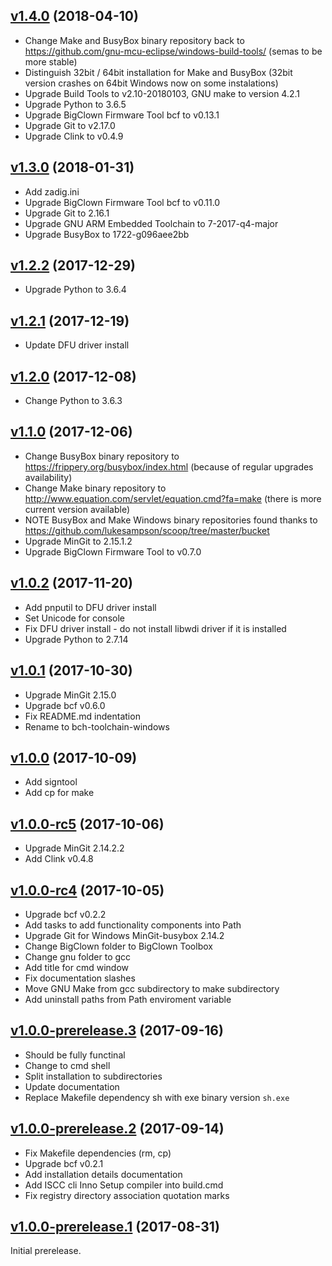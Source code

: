 ## [v1.4.0](https://github.com/bigclownlabs/bch-toolchain-windows/releases/tag/v1.4.0) (2018-04-10)

* Change Make and BusyBox binary repository back to https://github.com/gnu-mcu-eclipse/windows-build-tools/ (semas to be more stable)
* Distinguish 32bit / 64bit installation for Make and BusyBox (32bit version crashes on 64bit Windows now on some instalations)
* Upgrade Build Tools to v2.10-20180103, GNU make to version 4.2.1
* Upgrade Python to 3.6.5
* Upgrade BigClown Firmware Tool bcf to v0.13.1
* Upgrade Git to v2.17.0
* Upgrade Clink to v0.4.9

## [v1.3.0](https://github.com/bigclownlabs/bch-toolchain-windows/releases/tag/v1.3.0) (2018-01-31)

* Add zadig.ini
* Upgrade BigClown Firmware Tool bcf to v0.11.0
* Upgrade Git to 2.16.1
* Upgrade GNU ARM Embedded Toolchain to 7-2017-q4-major
* Upgrade BusyBox to 1722-g096aee2bb

## [v1.2.2](https://github.com/bigclownlabs/bch-toolchain-windows/releases/tag/v1.2.2) (2017-12-29)

* Upgrade Python to 3.6.4

## [v1.2.1](https://github.com/bigclownlabs/bch-toolchain-windows/releases/tag/v1.2.1) (2017-12-19)

* Update DFU driver install

## [v1.2.0](https://github.com/bigclownlabs/bch-toolchain-windows/releases/tag/v1.2.0) (2017-12-08)

* Change Python to 3.6.3

## [v1.1.0](https://github.com/bigclownlabs/bch-toolchain-windows/releases/tag/v1.1.0) (2017-12-06)

* Change BusyBox binary repository to https://frippery.org/busybox/index.html (because of regular upgrades availability)
* Change Make binary repository to http://www.equation.com/servlet/equation.cmd?fa=make (there is more current version available)
* NOTE BusyBox and Make Windows binary repositories found thanks to https://github.com/lukesampson/scoop/tree/master/bucket
* Upgrade MinGit to 2.15.1.2
* Upgrade BigClown Firmware Tool to v0.7.0

## [v1.0.2](https://github.com/bigclownlabs/bch-toolchain-windows/releases/tag/v1.0.2) (2017-11-20)

* Add pnputil to DFU driver install 
* Set Unicode for console
* Fix DFU driver install - do not install libwdi driver if it is installed
* Upgrade Python to 2.7.14

## [v1.0.1](https://github.com/bigclownlabs/bch-toolchain-windows/releases/tag/v1.0.1) (2017-10-30)

* Upgrade MinGit 2.15.0
* Upgrade bcf v0.6.0
* Fix README.md indentation
* Rename to bch-toolchain-windows

## [v1.0.0](https://github.com/bigclownlabs/bch-toolchain-windows/releases/tag/v1.0.0) (2017-10-09)

* Add signtool
* Add cp for make

## [v1.0.0-rc5](https://github.com/bigclownlabs/bch-toolchain-windows/releases/tag/v1.0.0-rc5) (2017-10-06)

* Upgrade MinGit 2.14.2.2
* Add Clink v0.4.8

## [v1.0.0-rc4](https://github.com/bigclownlabs/bch-toolchain-windows/releases/tag/v1.0.0-rc4) (2017-10-05)

* Upgrade bcf v0.2.2
* Add tasks to add functionality components into Path
* Upgrade Git for Windows MinGit-busybox 2.14.2
* Change BigClown folder to BigClown Toolbox
* Change gnu folder to gcc
* Add title for cmd window
* Fix documentation slashes
* Move GNU Make from gcc subdirectory to make subdirectory
* Add uninstall paths from Path enviroment variable

## [v1.0.0-prerelease.3](https://github.com/bigclownlabs/bch-toolchain-windows/releases/tag/v1.0.0-prerelease.3) (2017-09-16)

* Should be fully functinal
* Change to cmd shell
* Split installation to subdirectories
* Update documentation
* Replace Makefile dependency sh with exe binary version `sh.exe`

## [v1.0.0-prerelease.2](https://github.com/bigclownlabs/bch-toolchain-windows/releases/tag/v1.0.0-prerelease.2) (2017-09-14)

* Fix Makefile dependencies (rm, cp)
* Upgrade bcf v0.2.1
* Add installation details documentation
* Add ISCC cli Inno Setup compiler into build.cmd
* Fix registry directory association quotation marks

## [v1.0.0-prerelease.1](https://github.com/bigclownlabs/bch-toolchain-windows/releases/tag/v1.0.0-prerelease.1) (2017-08-31)

Initial prerelease.